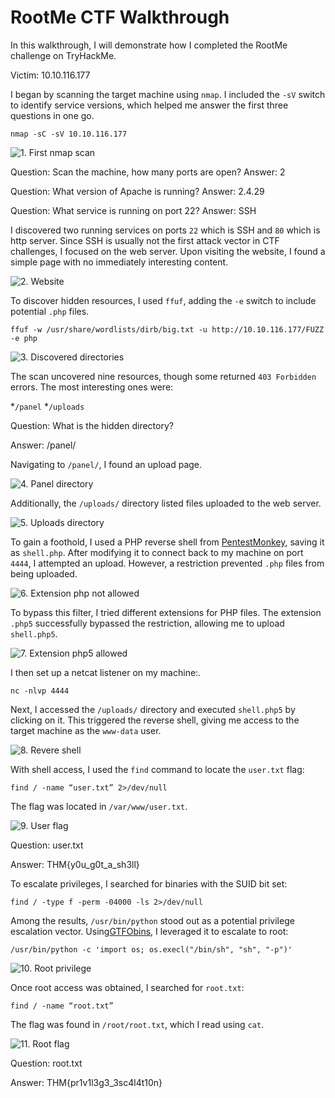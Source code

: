 # RootMe CTF Walkthrough

In this walkthrough, I will demonstrate how I completed the RootMe challenge on TryHackMe.

Victim: 10.10.116.177


I began by scanning the target machine using `nmap`. I included the `-sV` switch to identify service versions, which helped me answer the first three questions in one go.

```
nmap -sC -sV 10.10.116.177
```

![1. First nmap scan](/images/TryHackMe/RootMe/1_nmap_first.png)

Question: Scan the machine, how many ports are open?
Answer: 2

Question: What version of Apache is running?
Answer: 2.4.29

Question: What service is running on port 22?
Answer: SSH


I discovered two running services on ports `22` which is SSH and `80` which is http server. Since SSH is usually not the first attack vector in CTF challenges, I focused on the web server. Upon visiting the website, I found a simple page with no immediately interesting content.

![2. Website](/images/TryHackMe/RootMe/2_website.png)

To discover hidden resources, I used `ffuf`, adding the `-e` switch to include potential `.php` files.

```
ffuf -w /usr/share/wordlists/dirb/big.txt -u http://10.10.116.177/FUZZ -e php
```

![3. Discovered directories](/images/TryHackMe/RootMe/3_discovered_directories.png)

The scan uncovered nine resources, though some returned `403 Forbidden` errors. The most interesting ones were:

*`/panel`
*`/uploads`


Question: What is the hidden directory?

Answer: /panel/


Navigating to `/panel/`, I found an upload page.

![4. Panel directory](/images/TryHackMe/RootMe/4_panel_directory.png)

Additionally, the `/uploads/` directory listed files uploaded to the web server.

![5. Uploads directory](/images/TryHackMe/RootMe/5_uploads_directory.png)


To gain a foothold, I used a PHP reverse shell from [PentestMonkey](https://github.com/pentestmonkey/php-reverse-shell/blob/master/php-reverse-shell.php), saving it as `shell.php`. After modifying it to connect back to my machine on port `4444`, I attempted an upload. However, a restriction prevented `.php` files from being uploaded.

![6. Extension php not allowed](/images/TryHackMe/RootMe/6_php_extension_not_allowed.png)


To bypass this filter, I tried different extensions for PHP files. The extension `.php5` successfully bypassed the restriction, allowing me to upload `shell.php5`.

![7. Extension php5 allowed](/images/TryHackMe/RootMe/7_php5_extension_allowed.png)


I then set up a netcat listener on my machine:.

```
nc -nlvp 4444
```

Next, I accessed the `/uploads/` directory and executed `shell.php5` by clicking on it. This triggered the reverse shell, giving me access to the target machine as the `www-data` user.

![8. Revere shell](/images/TryHackMe/RootMe/8_reverse_shell.png)


With shell access, I used the `find` command to locate the `user.txt` flag:

```
find / -name “user.txt” 2>/dev/null
```

The flag was located in `/var/www/user.txt`.

![9. User flag](/images/TryHackMe/RootMe/9_user_flag.png)


Question: user.txt

Answer: THM{y0u_g0t_a_sh3ll}


To escalate privileges, I searched for binaries with the SUID bit set:

```
find / -type f -perm -04000 -ls 2>/dev/null
```

Among the results, `/usr/bin/python` stood out as a potential privilege escalation vector. Using[GTFObins](https://gtfobins.github.io/), I leveraged it to escalate to root:

```
/usr/bin/python -c 'import os; os.execl("/bin/sh", "sh", "-p")'
```

![10. Root privilege](/images/TryHackMe/RootMe/10_root_privilege.png)


Once root access was obtained, I searched for `root.txt`:

```
find / -name “root.txt”
```

The flag was found in `/root/root.txt`, which I read using `cat`.

![11. Root flag](/images/TryHackMe/RootMe/11_root_flag.png)


Question: root.txt

Answer: THM{pr1v1l3g3_3sc4l4t10n}

